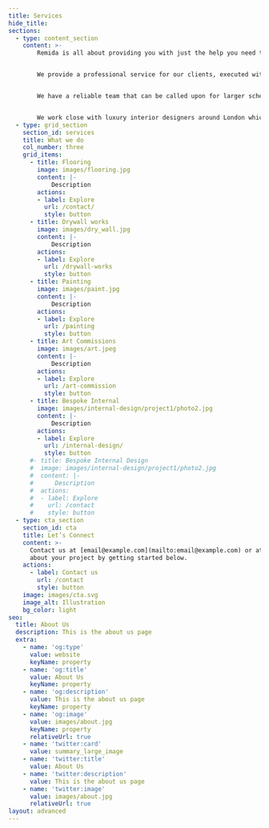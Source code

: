 ```yaml
---
title: Services
hide_title:
sections:
  - type: content_section
    content: >-
        Remida is all about providing you with just the help you need to create your individual home and garden more easily. With our help you stay completely in control of the look, timings and budget.


        We provide a professional service for our clients, executed with great attention to detail and creative flair.


        We have a reliable team that can be called upon for larger schemes or tight deadlines.


        We work close with luxury interior designers around London which are relaying to our professional service in order to recreate in real their projects.
  - type: grid_section
    section_id: services
    title: What we do
    col_number: three
    grid_items:
      - title: Flooring
        image: images/flooring.jpg
        content: |-
            Description
        actions:
        - label: Explore
          url: /contact/
          style: button
      - title: Drywall works
        image: images/dry_wall.jpg
        content: |-
            Description
        actions:
        - label: Explore
          url: /drywall-works
          style: button
      - title: Painting
        image: images/paint.jpg
        content: |-
            Description
        actions:
        - label: Explore
          url: /painting
          style: button
      - title: Art Commissions
        image: images/art.jpeg
        content: |-
            Description
        actions:
        - label: Explore
          url: /art-commission
          style: button
      - title: Bespoke Internal
        image: images/internal-design/project1/photo2.jpg
        content: |-
            Description
        actions:
        - label: Explore
          url: /internal-design/
          style: button
      #- title: Bespoke Internal Design
      #  image: images/internal-design/project1/photo2.jpg
      #  content: |-
      #      Description
      #  actions:
      #  - label: Explore
      #    url: /contact
      #    style: button
  - type: cta_section
    section_id: cta
    title: Let’s Connect
    content: >-
      Contact us at [email@example.com](mailto:email@example.com) or at [+44 00000000000]() and tell us more
      about your project by getting started below.
    actions:
      - label: Contact us
        url: /contact
        style: button
    image: images/cta.svg
    image_alt: Illustration
    bg_color: light
seo:
  title: About Us
  description: This is the about us page
  extra:
    - name: 'og:type'
      value: website
      keyName: property
    - name: 'og:title'
      value: About Us
      keyName: property
    - name: 'og:description'
      value: This is the about us page
      keyName: property
    - name: 'og:image'
      value: images/about.jpg
      keyName: property
      relativeUrl: true
    - name: 'twitter:card'
      value: summary_large_image
    - name: 'twitter:title'
      value: About Us
    - name: 'twitter:description'
      value: This is the about us page
    - name: 'twitter:image'
      value: images/about.jpg
      relativeUrl: true
layout: advanced
---
```

